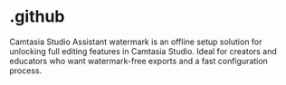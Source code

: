 # .github
 Camtasia Studio Assistant watermark is an offline setup solution for unlocking full editing features in Camtasia Studio. Ideal for creators and educators who want watermark-free exports and a fast configuration process.
